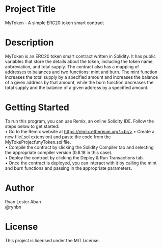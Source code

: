 # Project Title
MyToken - A simple ERC20 token smart contract

# Description
MyToken is an ERC20 token smart contract written in Solidity. It has public variables that store the details about the token, including the token name, abbreviation, and total supply. The contract also has a mapping of addresses to balances and two functions: mint and burn. The mint function increases the total supply by a specified amount and increases the balance of a given address by that amount, while the burn function decreases the total supply and the balance of a given address by a specified amount.

# Getting Started
To run this program, you can use Remix, an online Solidity IDE. Follow the steps below to get started:<br/>
• Go to the Remix website at https://remix.ethereum.org/.<br/>
• Create a new file(.sol extension) and paste the code from the MyTokeProject\myToken.sol file.<br/>
• Compile the contract by clicking the Solidity Compiler tab and selecting the appropriate compiler version (0.8.18 in this case).<br/>
• Deploy the contract by clicking the Deploy & Run Transactions tab.<br/>
• Once the contract is deployed, you can interact with it by calling the mint and burn functions and passing in the appropriate parameters.

# Author
Ryan Lester Aban<br/>
@rynbn

# License
This project is licensed under the MIT License.
